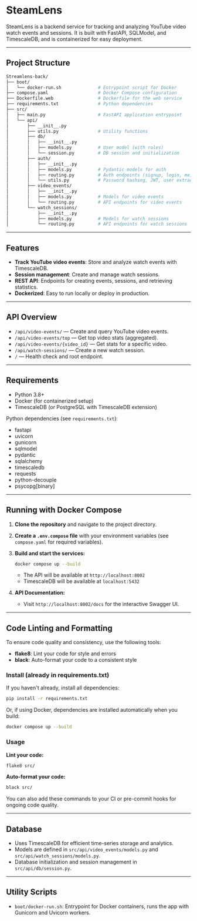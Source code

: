 # SteamLens

SteamLens is a backend service for tracking and analyzing YouTube video watch events and sessions. It is built with FastAPI, SQLModel, and TimescaleDB, and is containerized for easy deployment.

---

## Project Structure

```bash
Streamlens-back/
├── boot/
│   └── docker-run.sh              # Entrypoint script for Docker
├── compose.yaml                   # Docker Compose configuration
├── Dockerfile.web                 # Dockerfile for the web service
├── requirements.txt               # Python dependencies
├── src/
│   ├── main.py                    # FastAPI application entrypoint
│   └── api/
│       ├── __init__.py
│       ├── utils.py               # Utility functions
│       ├── db/
│       │   ├── __init__.py
│       │   ├── models.py          # User model (with roles)
│       │   └── session.py         # DB session and initialization
│       ├── auth/
│       │   ├── __init__.py
│       │   ├── models.py          # Pydantic models for auth
│       │   ├── routing.py         # Auth endpoints (signup, login, me)
│       │   └── utils.py           # Password hashing, JWT, user extraction
│       ├── video_events/
│       │   ├── __init__.py
│       │   ├── models.py          # Models for video events
│       │   └── routing.py         # API endpoints for video events
│       └── watch_sessions/
│           ├── __init__.py
│           ├── models.py          # Models for watch sessions
│           └── routing.py         # API endpoints for watch sessions
```

---

## Features

- **Track YouTube video events**: Store and analyze watch events with TimescaleDB.
- **Session management**: Create and manage watch sessions.
- **REST API**: Endpoints for creating events, sessions, and retrieving statistics.
- **Dockerized**: Easy to run locally or deploy in production.

---

## API Overview

- `/api/video-events/` — Create and query YouTube video events.
- `/api/video-events/top` — Get top video stats (aggregated).
- `/api/video-events/{video_id}` — Get stats for a specific video.
- `/api/watch-sessions/` — Create a new watch session.
- `/` — Health check and root endpoint.

---

## Requirements

- Python 3.8+
- Docker (for containerized setup)
- TimescaleDB (or PostgreSQL with TimescaleDB extension)

Python dependencies (see `requirements.txt`):

- fastapi
- uvicorn
- gunicorn
- sqlmodel
- pydantic
- sqlalchemy
- timescaledb
- requests
- python-decouple
- psycopg[binary]

---

## Running with Docker Compose

1. **Clone the repository** and navigate to the project directory.

2. **Create a `.env.compose` file** with your environment variables (see `compose.yaml` for required variables).

3. **Build and start the services:**

   ```sh
   docker compose up --build
   ```

   - The API will be available at `http://localhost:8002`
   - TimescaleDB will be available at `localhost:5432`

4. **API Documentation:**
   - Visit `http://localhost:8002/docs` for the interactive Swagger UI.

---

## Code Linting and Formatting

To ensure code quality and consistency, use the following tools:

- **flake8**: Lint your code for style and errors
- **black**: Auto-format your code to a consistent style

### Install (already in requirements.txt)

If you haven't already, install all dependencies:

```sh
pip install -r requirements.txt
```

Or, if using Docker, dependencies are installed automatically when you build:

```sh
docker compose up --build
```

### Usage

**Lint your code:**

```bash
flake8 src/
```

**Auto-format your code:**

```bash
black src/
```

You can also add these commands to your CI or pre-commit hooks for ongoing code quality.

---

## Database

- Uses TimescaleDB for efficient time-series storage and analytics.
- Models are defined in `src/api/video_events/models.py` and `src/api/watch_sessions/models.py`.
- Database initialization and session management in `src/api/db/session.py`.

---

## Utility Scripts

- `boot/docker-run.sh`: Entrypoint for Docker containers, runs the app with Gunicorn and Uvicorn workers.
